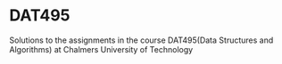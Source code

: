 # DAT495
Solutions to the assignments in the course DAT495(Data Structures and Algorithms) at Chalmers University of Technology
